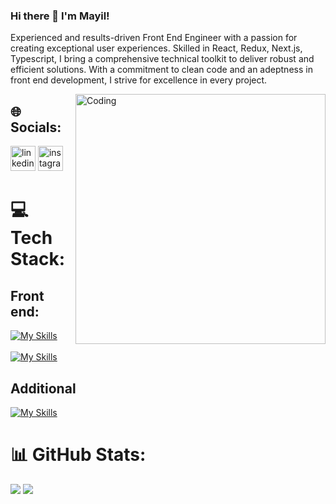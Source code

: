 ### Hi there 👋 I'm Mayil!

Experienced and results-driven Front End Engineer with a passion for creating exceptional user experiences. 
Skilled in React, Redux, Next.js, Typescript, I bring a comprehensive technical toolkit to deliver robust and 
efficient solutions. With a commitment to clean code and an adeptness in front end development, I strive for 
excellence in every project.



<img src="https://cdn.dribbble.com/users/1162077/screenshots/3848914/programmer.gif" align="right" alt="Coding" width="400" />


## 🌐 Socials:
[<img src='https://cdn.jsdelivr.net/npm/simple-icons@3.0.1/icons/linkedin.svg' alt='linkedin' height='40'>](https://www.linkedin.com/in/mayil-safarzada/)  [<img src='https://cdn.jsdelivr.net/npm/simple-icons@3.0.1/icons/instagram.svg' alt='instagram' height='40'>](https://www.instagram.com/mayilsafarow/)  


# 💻 Tech Stack:

## Front end:
[![My Skills](https://skillicons.dev/icons?i=html,css,bootstrap,sass,javascript,ts,materialui&theme=dark)](https://skillicons.dev) <br/>
<br/>
[![My Skills](https://skillicons.dev/icons?i=jest,redux,react,nextjs&theme=dark)](https://skillicons.dev) <br/>
## Additional
[![My Skills](https://skillicons.dev/icons?i=git,github,gitlab,heroku,netlify,postman&theme=dark)](https://skillicons.dev)



# 📊 GitHub Stats:
![](https://github-readme-stats.vercel.app/api?username=mayilss&theme=dark&hide_border=false&include_all_commits=true&count_private=true)
![](https://github-readme-stats.vercel.app/api/top-langs/?username=mayilss&theme=dark&hide_border=false&include_all_commits=true&count_private=true&layout=compact)
<!-- [![Top Langs](https://github-readme-stats.vercel.app/api/top-langs/?username=mayilss&layout=compact)](https://github.com/anuraghazra/github-readme-stats) -->
